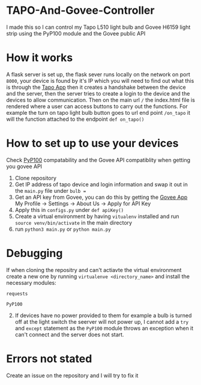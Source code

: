# TAPO-And-Govee-Controller
I made this so I can control my Tapo L510 light bulb and Govee H6159 light strip using 
the PyP100 module and the Govee public API

# How it works
A flask server is set up, the flask sever runs locally on the network on port ```8000```,
your device is found by it's IP which you will need to find out what this is through 
the [Tapo App](https://apps.apple.com/gb/app/tp-link-tapo/id1472718009) then it creates a
handshake between the device and the server, then the server tries to create a login
to the device and the devices to allow communication. Then on the main url ```/```
the index.html file is rendered where a user can access buttons to carry out the functions.
For example the turn on tapo light bulb button goes to url end point ```/on_tapo``` it will
the function attached to the endpoint ```def on_tapo()```

# How to set up to use your devices
Check [PyP100](https://pypi.org/project/PyP100/) compatability and the Govee API compatiblity
when getting you govee API
1. Clone repository 
2. Get IP address of tapo device and login information and swap it out in the ```main.py```
file under ```bulb =``` 
3. Get an API key from Govee, you can do this by getting the 
[Govee App](https://www.govee.com/govee-home)
My Profile -> Settings -> About Us -> Apply for API Key
4. Apply this in ```configs.py``` under ```def apiKey()```
5. Create a virtual environment by having ```vitualenv``` installed and run 
```source venv/bin/activate``` in the main directory
6. run ```python3 main.py``` or ```python main.py```

# Debugging
If when cloning the repositry and can't actiavte the virtual environment create a new one by
running ```virtualenve <directory_name>``` and install the necessary modules:

```requests``` 

```PyP100```

2. If devices have no power provided to them for example a bulb is turned off at the light
switch the seerver will not power up, I cannot add a ```try``` and ```except``` statement as the
```PyP100``` module throws an exception when it can't connect and the server does not start.

# Errors not stated
Create an issue on the repository and I will try to fix it
